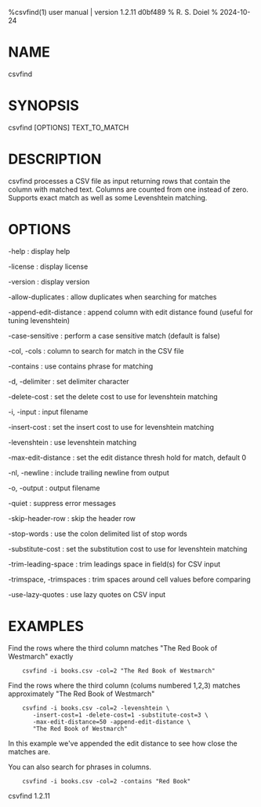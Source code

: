 %csvfind(1) user manual | version 1.2.11 d0bf489
% R. S. Doiel
% 2024-10-24

# NAME

csvfind

# SYNOPSIS

csvfind [OPTIONS] TEXT_TO_MATCH

# DESCRIPTION

csvfind processes a CSV file as input returning rows that contain
the column with matched text. Columns are counted from one instead of
zero. Supports exact match as well as some Levenshtein matching.

# OPTIONS

-help
: display help

-license
: display license

-version
: display version


-allow-duplicates
: allow duplicates when searching for matches

-append-edit-distance
: append column with edit distance found (useful for tuning levenshtein)

-case-sensitive
: perform a case sensitive match (default is false)

-col, -cols
: column to search for match in the CSV file

-contains
: use contains phrase for matching

-d, -delimiter
: set delimiter character

-delete-cost
: set the delete cost to use for levenshtein matching

-i, -input
: input filename

-insert-cost
: set the insert cost to use for levenshtein matching

-levenshtein
: use levenshtein matching

-max-edit-distance
: set the edit distance thresh hold for match, default 0

-nl, -newline
: include trailing newline from output

-o, -output
: output filename

-quiet
: suppress error messages

-skip-header-row
: skip the header row

-stop-words
: use the colon delimited list of stop words

-substitute-cost
: set the substitution cost to use for levenshtein matching

-trim-leading-space
: trim leadings space in field(s) for CSV input

-trimspace, -trimspaces
: trim spaces around cell values before comparing

-use-lazy-quotes
: use lazy quotes on CSV input


# EXAMPLES

Find the rows where the third column matches "The Red Book of Westmarch"
exactly

~~~
    csvfind -i books.csv -col=2 "The Red Book of Westmarch"
~~~

Find the rows where the third column (colums numbered 1,2,3) matches
approximately "The Red Book of Westmarch"

~~~
    csvfind -i books.csv -col=2 -levenshtein \
       -insert-cost=1 -delete-cost=1 -substitute-cost=3 \
       -max-edit-distance=50 -append-edit-distance \
       "The Red Book of Westmarch"
~~~

In this example we've appended the edit distance to see how close the
matches are.

You can also search for phrases in columns.

~~~
    csvfind -i books.csv -col=2 -contains "Red Book"
~~~

csvfind 1.2.11

